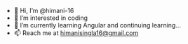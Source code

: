 - 👋 Hi, I’m @himani-16
- 👀 I’m interested in coding
- 🌱 I’m currently learning Angular and continuing learning...
- 📫 Reach me at himanisingla16@gmail.com

<!---
himani-16/himani-16 is a ✨ special ✨ repository because its `README.md` (this file) appears on your GitHub profile.
You can click the Preview link to take a look at your changes.
--->
